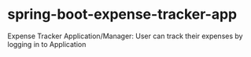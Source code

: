 # spring-boot-expense-tracker-app

Expense Tracker Application/Manager: User can track their expenses by logging in to Application
